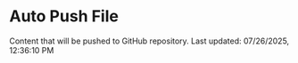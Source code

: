 # Auto Push File

Content that will be pushed to GitHub repository.
Last updated: 07/26/2025, 12:36:10 PM